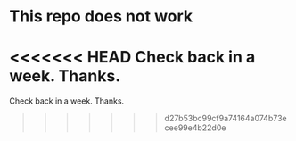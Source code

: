# This repo **does not work**

<<<<<<< HEAD
Check back in a week. Thanks.
=======
Check back in a week. Thanks.
>>>>>>> d27b53bc99cf9a74164a074b73ecee99e4b22d0e
